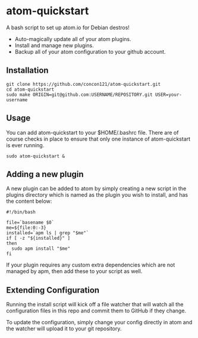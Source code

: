 # atom-quickstart
A bash script to set up atom.io for Debian destros!

* Auto-magically update all of your atom plugins.
* Install and manage new plugins.
* Backup all of your atom configuration to your github account.

## Installation

```
git clone https://github.com/concon121/atom-quickstart.git
cd atom-quickstart
sudo make ORIGIN=git@github.com:USERNAME/REPOSITORY.git USER=your-username
```

## Usage
You can add atom-quickstart to your $HOME/.bashrc file.  There are of course checks in place to ensure that only one instance of atom-quickstart is ever running.

```
sudo atom-quickstart &
```

## Adding a new plugin

A new plugin can be added to atom by simply creating a new script in the plugins directory which is named as the plugin you wish to install, and has the content below:

```
#!/bin/bash

file=`basename $0`
me=${file:0:-3}
installed=`apm ls | grep "$me"`
if [ -z "${installed}" ]
then
  sudo apm install "$me"
fi
``` 

If your plugin requires any custom extra dependencies which are not managed by apm, then add these to your script as well.

## Extending Configuration

Running the install script will kick off a file watcher that will watch all the configuration files in this repo and commit them to GitHub if they change.

To update the configuration, simply change your config directly in atom and the watcher will upload it to your git repository.
